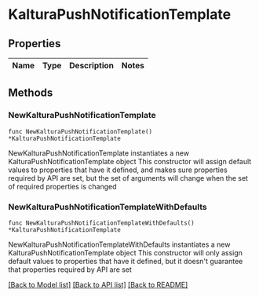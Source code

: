 # KalturaPushNotificationTemplate

## Properties

Name | Type | Description | Notes
------------ | ------------- | ------------- | -------------

## Methods

### NewKalturaPushNotificationTemplate

`func NewKalturaPushNotificationTemplate() *KalturaPushNotificationTemplate`

NewKalturaPushNotificationTemplate instantiates a new KalturaPushNotificationTemplate object
This constructor will assign default values to properties that have it defined,
and makes sure properties required by API are set, but the set of arguments
will change when the set of required properties is changed

### NewKalturaPushNotificationTemplateWithDefaults

`func NewKalturaPushNotificationTemplateWithDefaults() *KalturaPushNotificationTemplate`

NewKalturaPushNotificationTemplateWithDefaults instantiates a new KalturaPushNotificationTemplate object
This constructor will only assign default values to properties that have it defined,
but it doesn't guarantee that properties required by API are set


[[Back to Model list]](../README.md#documentation-for-models) [[Back to API list]](../README.md#documentation-for-api-endpoints) [[Back to README]](../README.md)


